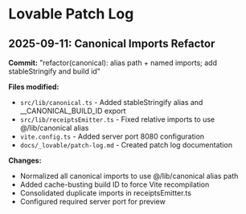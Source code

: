 # Lovable Patch Log

## 2025-09-11: Canonical Imports Refactor

**Commit:** "refactor(canonical): alias path + named imports; add stableStringify and build id"

**Files modified:**
- `src/lib/canonical.ts` - Added stableStringify alias and __CANONICAL_BUILD_ID export
- `src/lib/receiptsEmitter.ts` - Fixed relative imports to use @/lib/canonical alias  
- `vite.config.ts` - Added server port 8080 configuration
- `docs/_lovable/patch-log.md` - Created patch log documentation

**Changes:**
- Normalized all canonical imports to use @/lib/canonical alias path
- Added cache-busting build ID to force Vite recompilation
- Consolidated duplicate imports in receiptsEmitter.ts
- Configured required server port for preview